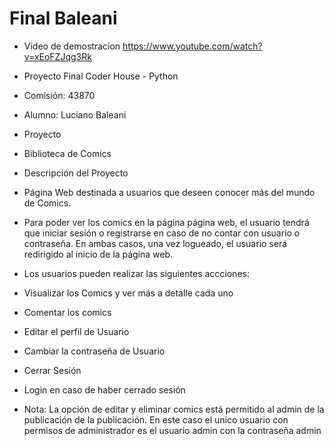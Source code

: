 ﻿# Final Baleani


- Video de demostracion https://www.youtube.com/watch?v=xEoFZJqg3Rk
- Proyecto Final Coder House - Python
- Comisión: 43870
- Alumno: Luciano Baleani
- Proyecto
- Biblioteca de Comics


- Descripción del Proyecto
- Página Web destinada a usuarios que deseen conocer más del mundo de Comics.

- Para poder ver los comics en la página página web, el usuario tendrá que iniciar sesión o registrarse en caso de no contar con usuario o contraseña. En ambas casos, una vez logueado, el usuario será redirigido al inicio de la página web.

- Los usuarios pueden realizar las siguientes accciones:
- Visualizar los Comics y ver más a detalle cada uno
- Comentar los comics
- Editar el perfil de Usuario
- Cambiar la contraseña de Usuario
- Cerrar Sesión
- Login en caso de haber cerrado sesión
- Nota: La opción de editar y eliminar comics está permitido al admin de la publicación de la publicación. En este caso el unico usuario con permisos de administrador es el usuario admin con la contraseña admin
